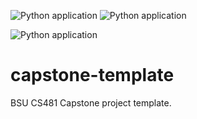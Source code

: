 ![Python application](https://github.com/cs481-ekh/s21-team-ion/workflows/Python%20application/badge.svg?branch=main&event=page_build)
![Python application](https://github.com/cs481-ekh/s21-team-ion/workflows/Python%20application/badge.svg?branch=main&event=status)

![Python application](https://github.com/cs481-ekh/s21-team-ion/workflows/Python%20application/badge.svg)
# capstone-template
BSU CS481 Capstone project template.
